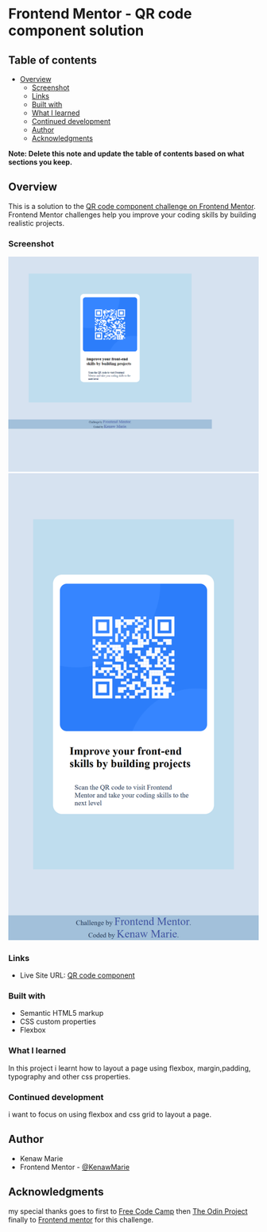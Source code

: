 # Frontend Mentor - QR code component solution


## Table of contents

- [Overview](#overview)
  - [Screenshot](#screenshot)
  - [Links](#links)
  - [Built with](#built-with)
  - [What I learned](#what-i-learned)
  - [Continued development](#continued-development)
  - [Author](#author)
  - [Acknowledgments](#acknowledgments)

**Note: Delete this note and update the table of contents based on what sections you keep.**

## Overview

This is a solution to the [QR code component challenge on Frontend Mentor](https://www.frontendmentor.io/challenges/qr-code-component-iux_sIO_H). Frontend Mentor challenges help you improve your coding skills by building realistic projects.

### Screenshot

![desktop preview](./images/qr-code-component-main_desktop-preview.png)
![mobile preview](./images/qr-code-component-main_mobile-preview.png)


### Links

- Live Site URL: [QR code component](https://kenawmarie.github.io/front-qr-code-component-main/)


### Built with

- Semantic HTML5 markup
- CSS custom properties
- Flexbox

### What I learned

In this project i learnt how to layout a page using flexbox, margin,padding, typography and other css properties.

### Continued development

i want to focus on using flexbox and css grid to layout a page.


## Author
- Kenaw Marie
- Frontend Mentor - [@KenawMarie](https://www.frontendmentor.io/profile/KenawMarie)


## Acknowledgments

my special thanks goes to first to [Free Code Camp](https://www.freecodecamp.org/) then [The Odin Project](https://www.theodinproject.com/) finally to [Frontend mentor](https://www.frontendmentor.io/) for this challenge.


